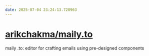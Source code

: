 ```yaml
---
date: 2025-07-04 23:24:13.728963
---
```


# [arikchakma/maily.to](https://github.com/arikchakma/maily.to)

maily .to: editor for crafting emails using pre-designed components